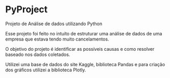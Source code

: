 # PyProject
Projeto de Análise de dados utilizando Python

Esse projeto foi feito no intuíto de estruturar uma análise de dados de uma empresa que estava tendo muito cancelamentos.

O objetivo do projeto é identificar as possíveis causas e como resolver baseado nos dados coletados.

Utilizei uma base de dados do site Kaggle, biblioteca Pandas
e para criação dos gráficos utilizei a biblioteca Plotly.
